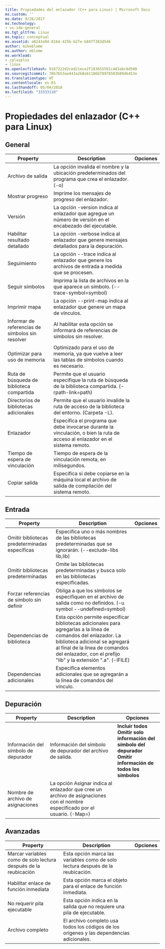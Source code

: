 ```yaml
---
title: Propiedades del enlazador (C++ para Linux) | Microsoft Docs
ms.custom: ''
ms.date: 9/26/2017
ms.technology:
- vs-ide-general
ms.tgt_pltfrm: Linux
ms.topic: conceptual
ms.assetid: a0243a94-8164-425b-b2fe-b84ff363d546
author: mikeblome
ms.author: mblome
ms.workload:
- cplusplus
- linux
ms.openlocfilehash: 9187222d2ced21ece2f183655591c483abc8d500
ms.sourcegitcommit: 76b7653ae443a2b8eb1186b789f8503609d6453e
ms.translationtype: HT
ms.contentlocale: es-ES
ms.lasthandoff: 05/04/2018
ms.locfileid: "33333110"
---
```

# <a name="linker-properties-linux-c"></a>Propiedades del enlazador (C++ para Linux)

## <a name="general"></a>General

Property | Description | Opciones
--- | ---| ---
Archivo de salida | La opción invalida el nombre y la ubicación predeterminados del programa que crea el enlazador. (-o)
Mostrar progreso | Imprime los mensajes de progreso del enlazador.
Versión | La opción -version indica al enlazador que agregue un número de versión en el encabezado del ejecutable.
Habilitar resultado detallado | La opción -verbose indica al enlazador que genere mensajes detallados para la depuración.
Seguimiento | La opción --trace indica al enlazador que genere los archivos de entrada a medida que se procesen.
Seguir símbolos | Imprima la lista de archivos en la que aparece un símbolo. (--trace-symbol=symbol)
Imprimir mapa | La opción --print-map indica al enlazador que genere un mapa de vínculos.
Informar de referencias de símbolos sin resolver | Al habilitar esta opción se informará de referencias de símbolos sin resolver.
Optimizar para uso de memoria | Optimizado para el uso de memoria, ya que vuelve a leer las tablas de símbolos cuando es necesario.
Ruta de búsqueda de biblioteca compartida | Permite que el usuario especifique la ruta de búsqueda de la biblioteca compartida. (-rpath-link=path)
Directorios de bibliotecas adicionales | Permite que el usuario invalide la ruta de acceso de la biblioteca del entorno. (Carpeta -L).
Enlazador | Especifica el programa que debe invocarse durante la vinculación, o bien la ruta de acceso al enlazador en el sistema remoto.
Tiempo de espera de vinculación | Tiempo de espera de la vinculación remota, en milisegundos.
Copiar salida | Especifica si debe copiarse en la máquina local el archivo de salida de compilación del sistema remoto.

## <a name="input"></a>Entrada

Property | Description | Opciones
--- | ---| ---
Omitir bibliotecas predeterminadas específicas | Especifica uno o más nombres de las bibliotecas predeterminadas que se ignorarán. (--exclude-libs lib,lib)
Omitir bibliotecas predeterminadas | Omite las bibliotecas predeterminadas y busca solo en las bibliotecas especificadas.
Forzar referencias de símbolo sin definir | Obliga a que los símbolos se especifiquen en el archivo de salida como no definidos. (-u symbol --undefined=symbol)
Dependencias de biblioteca | Esta opción permite especificar bibliotecas adicionales para agregarlas a la línea de comandos del enlazador. La biblioteca adicional se agregará al final de la línea de comandos del enlazador, con el prefijo "lib" y la extensión ".a".  (-lFILE)
Dependencias adicionales | Especifica elementos adicionales que se agregarán a la línea de comandos del vínculo.

## <a name="debugging"></a>Depuración

Property | Description | Opciones
--- | ---| ---
Información del símbolo de depurador | Información del símbolo de depurador del archivo de salida. | **Incluir todos**<br>**Omitir solo información del símbolo del depurador**<br>**Omitir información de todos los símbolos**<br>
Nombre de archivo de asignaciones | La opción Asignar indica al enlazador que cree un archivo de asignaciones con el nombre especificado por el usuario. (-Map=)

## <a name="advanced"></a>Avanzadas

Property | Description | Opciones
--- | ---| ---
Marcar variables como de solo lectura después de la reubicación | Esta opción marca las variables como de solo lectura después de la reubicación.
Habilitar enlace de función inmediata | Esta opción marca el objeto para el enlace de función inmediata.
No requerir pila ejecutable | Esta opción indica en la salida que no requiere una pila de ejecutable.
Archivo completo | El archivo completo usa todos los códigos de los orígenes y las dependencias adicionales.
